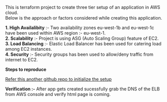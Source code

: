 This is terraform project to create three tier setup of an application in AWS cloud. <br />
Below is the approach or factors considered while creating this application.

**1. High Availalibity** :- Two availability zones eu-west-1b and eu-west-1c have been used within AWS region :- eu-west-1.<br />
**2. Scalability** :- Project is using ASG (Auto Scaling Group) feature of EC2.<br />
**3. Load Balancing** :- Elastic Load Balancer has been used for catering load among EC2 instances.<br />
**4. Security** :- Security groups has been used to allow/deny traffic from internet to EC2.<br />

**Steps to reproduce**

[Refer this another github repo to initialize the setup](https://github.com/hchiao/three-tier-init)

**Verification :-** 
After app gets created sucessfully grab the DNS of the ELB from AWS console and verify html page is coming.
